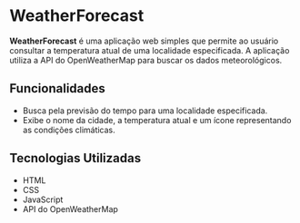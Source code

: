 # WeatherForecast

**WeatherForecast** é uma aplicação web simples que permite ao usuário consultar a temperatura atual de uma localidade especificada. A aplicação utiliza a API do OpenWeatherMap para buscar os dados meteorológicos.

## Funcionalidades
- Busca pela previsão do tempo para uma localidade especificada.
- Exibe o nome da cidade, a temperatura atual e um ícone representando as condições climáticas.

## Tecnologias Utilizadas
- HTML
- CSS
- JavaScript
- API do OpenWeatherMap
